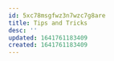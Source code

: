 ```yaml
---
id: 5xc78msgfwz3n7wzc7g8are
title: Tips and Tricks
desc: ''
updated: 1641761183409
created: 1641761183409
---
```


